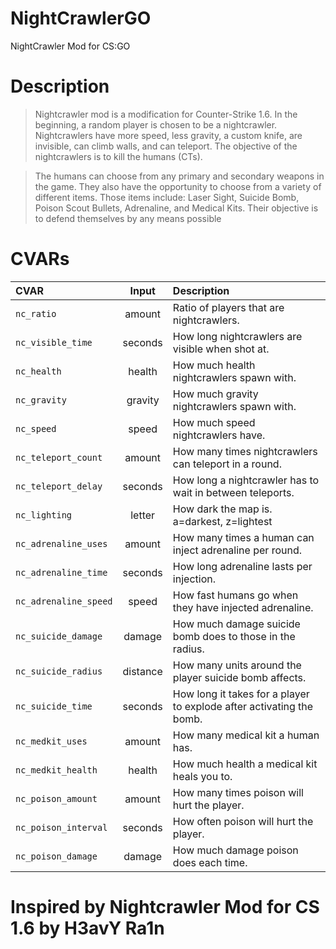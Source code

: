 # NightCrawlerGO
NightCrawler Mod for CS:GO

# Description

> Nightcrawler mod is a modification for Counter-Strike 1.6. In the beginning, a random player is chosen to be a nightcrawler. Nightcrawlers have more speed, less gravity, a custom knife, are invisible, can climb walls, and can teleport. The objective of the nightcrawlers is to kill the humans (CTs).

> The humans can choose from any primary and secondary weapons in the game. They also have the opportunity to choose from a variety of different items. Those items include: Laser Sight, Suicide Bomb, Poison Scout Bullets, Adrenaline, and Medical Kits. Their objective is to defend themselves by any means possible


# CVARs

| CVAR | Input | Description |
|:--- |:---:|:--- |
| `nc_ratio` | amount | Ratio of players that are nightcrawlers.
| `nc_visible_time` | seconds | How long nightcrawlers are visible when shot at.
| `nc_health` | health | How much health nightcrawlers spawn with.
| `nc_gravity` | gravity | How much gravity nightcrawlers spawn with.
| `nc_speed` | speed | How much speed nightcrawlers have.
| `nc_teleport_count` | amount | How many times nightcrawlers can teleport in a round.
| `nc_teleport_delay` | seconds | How long a nightcrawler has to wait in between teleports.
| `nc_lighting` | letter | How dark the map is. a=darkest, z=lightest
| `nc_adrenaline_uses` | amount | How many times a human can inject adrenaline per round.
| `nc_adrenaline_time` | seconds | How long adrenaline lasts per injection.
| `nc_adrenaline_speed` | speed | How fast humans go when they have injected adrenaline.
| `nc_suicide_damage` | damage | How much damage suicide bomb does to those in the radius.
| `nc_suicide_radius` | distance | How many units around the player suicide bomb affects.
| `nc_suicide_time` | seconds | How long it takes for a player to explode after activating the bomb.
| `nc_medkit_uses` | amount | How many medical kit a human has.
| `nc_medkit_health` | health | How much health a medical kit heals you to.
| `nc_poison_amount` | amount | How many times poison will hurt the player.
| `nc_poison_interval` | seconds | How often poison will hurt the player.
| `nc_poison_damage` | damage | How much damage poison does each time.

# Inspired by Nightcrawler Mod for CS 1.6 by H3avY Ra1n
